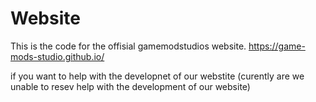 # Website

This is the code for the offisial gamemodstudios website.
https://game-mods-studio.github.io/

if you want to help with the developnet of our webstite (curently are we unable to resev help with the development of our website)
